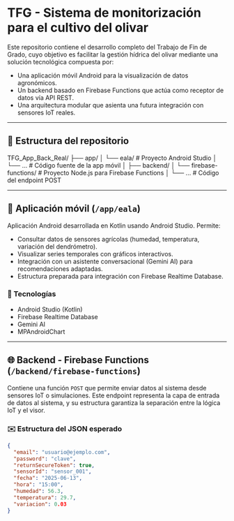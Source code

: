 # TFG - Sistema de monitorización para el cultivo del olivar

Este repositorio contiene el desarrollo completo del Trabajo de Fin de Grado, cuyo objetivo es facilitar la gestión hídrica del olivar mediante una solución tecnológica compuesta por:

- Una aplicación móvil Android para la visualización de datos agronómicos.
- Un backend basado en Firebase Functions que actúa como receptor de datos vía API REST.
- Una arquitectura modular que asienta una futura integración con sensores IoT reales.

---

## 📁 Estructura del repositorio

TFG_App_Back_Real/
├── app/
│ └── eala/ # Proyecto Android Studio
│ └── ... # Código fuente de la app móvil
│
├── backend/
│ └── firebase-functions/ # Proyecto Node.js para Firebase Functions
│ └── ... # Código del endpoint POST

---

## 📱 Aplicación móvil (`/app/eala`)

Aplicación Android desarrollada en Kotlin usando Android Studio. Permite:

- Consultar datos de sensores agrícolas (humedad, temperatura, variación del dendrómetro).
- Visualizar series temporales con gráficos interactivos.
- Integración con un asistente conversacional (Gemini AI) para recomendaciones adaptadas.
- Estructura preparada para integración con Firebase Realtime Database.

### 🔧 Tecnologías

- Android Studio (Kotlin)
- Firebase Realtime Database
- Gemini AI
- MPAndroidChart

---

## 🌐 Backend - Firebase Functions (`/backend/firebase-functions`)

Contiene una función `POST` que permite enviar datos al sistema desde sensores IoT o simulaciones. Este endpoint representa la capa de entrada de datos al sistema, y su estructura garantiza la separación entre la lógica IoT y el visor.

### ✉️ Estructura del JSON esperado

```json
{
  "email": "usuario@ejemplo.com",
  "password": "clave",
  "returnSecureToken": true,
  "sensorId": "sensor_001",
  "fecha": "2025-06-13",
  "hora": "15:00",
  "humedad": 56.3,
  "temperatura": 29.7,
  "variacion": 0.03
}
